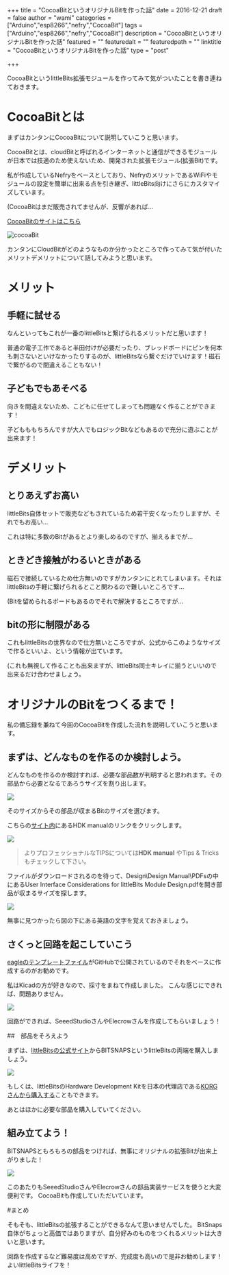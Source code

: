 +++
title = "CocoaBitというオリジナルBitを作った話"
date = 2016-12-21
draft = false
author = "wami"
categories = ["Arduino","esp8266","nefry","CocoaBit"]
tags = ["Arduino","esp8266","nefry","CocoaBit"]
description = "CocoaBitというオリジナルBitを作った話"
featured = ""
featuredalt = ""
featuredpath = ""
linktitle = "CocoaBitというオリジナルBitを作った話"
type = "post"

+++


CocoaBitというlittleBits拡張モジュールを作ってみて気がついたことを書き連ねておきます。

# CocoaBitとは

まずはカンタンにCocoaBitについて説明していこうと思います。

CocoaBitとは、cloudBitと呼ばれるインターネットと通信ができるモジュールが日本では技適のため使えないため、開発された拡張モジュール(拡張Bit)です。

私が作成しているNefryをベースとしており、NefryのメリットであるWiFiやモジュールの設定を簡単に出来る点を引き継ぎ、littleBits向けにさらにカスタマイズしています。

(CocoaBitはまだ販売されてませんが、反響があれば…

[CocoaBitのサイトはこちら](http://nefry.studio/CocoaBit/CocoaBit%E3%81%A3%E3%81%A6%EF%BC%9F/)

![cocoaBit](http://nefry.studio/img/01_cocoabit.png)

カンタンにCloudBitがどのようなものか分かったところで作ってみて気が付いたメリットデメリットについて話してみようと思います。

# メリット

## 手軽に試せる

なんといってもこれが一番のlittleBitsと繋げられるメリットだと思います！

普通の電子工作であると半田付けが必要だったり、ブレッドボードにピンを何本も刺さないといけなかったりするのが、littleBitsなら繋ぐだけでいけます！磁石で繋がるので間違えることもない！

## 子どもでもあそべる

向きを間違えないため、こどもに任せてしまっても問題なく作ることができます！

子どもももちろんですが大人でもロジックBitなどもあるので充分に遊ぶことが出来ます！

# デメリット

## とりあえずお高い　

littleBits自体セットで販売などもされているため若干安くなったりしますが、それでもお高い…

これは特に多数のBitがあるとより楽しめるのですが、揃えるまでが…

## ときどき接触がわるいときがある

磁石で接続しているため仕方無いのですがカンタンにとれてしまいます。それはlittleBitsの手軽に繋げられるとこと関わるので難しいところです…

(Bitを留められるボードもあるのでそれで解決するところですが…

## bitの形に制限がある

これもlittleBitsの世界なので仕方無いところですが、公式からこのようなサイズで作るといいよ、という情報が出ています。

(これも無視して作ることも出来ますが、littleBits同士キレイに揃うといいので出来るだけ合わせましょう。

# オリジナルのBitをつくるまで！

私の備忘録を兼ねて今回のCocoaBitを作成した流れを説明していこうと思います。

## まずは、どんなものを作るのか検討しよう。

どんなものを作るのか検討すれば、必要な部品数が判明すると思われます。その部品から必要となるであろうサイズを割り出します。

![](../../img/2016/cocoabit/250_4.jpeg)

そのサイズからその部品が収まるBitのサイズを選びます。

こちらの[サイト内](http://jp.littlebits.com/kits/hdk/)にあるHDK manualのリンクをクリックします。

![](../../img/2016/cocoabit/251_4.png)
  
>よりプロフェッショナルなTIPSについては**HDK manual** やTips & Tricks もチェックして下さい。

ファイルがダウンロードされるのを待って、Design\Design Manual\PDFsの中にあるUser Interface Considerations for littleBits Module Design.pdfを開き部品が収まるサイズを探します。  
  
![](../../img/2016/cocoabit/252_3.png)

無事に見つかったら図の下にある英語の文字を覚えておきましょう。

## さくっと回路を起こしていこう

[eagleのテンプレートファイル](https://github.com/littlebitselectronics/HDK-eagle-templates-libraries)がGitHubで公開されているのでそれをベースに作成するのがお勧めです。

私はKicadの方が好きなので、採寸をまねて作成しました。
こんな感じにできれば、問題ありません。

![](../../img/2016/cocoabit/394_2.png)

回路ができれば、SeeedStudioさんやElecrowさんを作成してもらいましょう！

##　部品をそろえよう

まずは、[littleBitsの公式サイト](https://littlebits.cc/accessories/bitsnaps)からBITSNAPSというlittleBitsの両端を購入しましょう。

![](../../img/2016/cocoabit/253_a.png)

もしくは、littleBitsのHardware Development Kitを日本の代理店である[KORGさんから購入する](http://www.korgonline.com/products/detail.php?product_id=2917)こともできます。

あとはほかに必要な部品を購入していてください。

## 組み立てよう！

BITSNAPSともろもろの部品をつければ、無事にオリジナルの拡張Bitが出来上がりました！  

![](../../img/2016/cocoabit/248_0.jpeg)

このあたりもSeeedStudioさんやElecrowさんの部品実装サービスを使うと大変便利です。
CocoaBitも作成していただいています。

#まとめ

そもそも、littleBitsの拡張することができるなんて思いませんでした。
BitSnaps自体がちょっと高価ではありますが、自分好みのものをつくれるメリットは大きいと思います。

回路を作成するなど難易度は高めですが、完成度も高いので是非お勧めします！
よいlittleBitsライフを！
